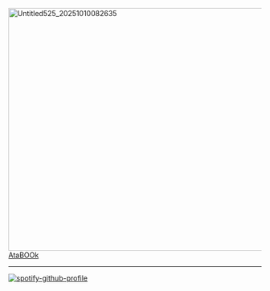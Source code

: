<img width="550" height="483" alt="Untitled525_20251010082635" src="https://github.com/user-attachments/assets/8307cac1-4617-4934-bf9b-bd0d7f8eed02" /> [AtaBOOk](https://campsleepinh.atabook.org/)

-------
[![spotify-github-profile](https://spotify-github-profile.kittinanx.com/api/view?uid=31aolntofja7eezo74jmie3eaa6e&cover_image=true&theme=novatorem&show_offline=false&background_color=121212&interchange=false&bar_color=000000&bar_color_cover=false)](https://github.com/kittinan/spotify-github-profile)



